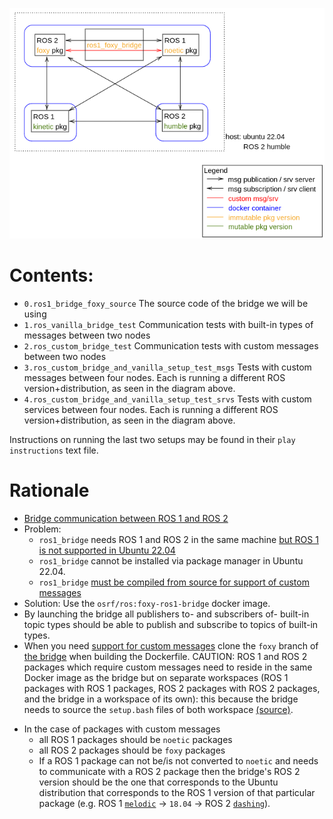 ![alt text](https://github.com/li9i/ros2-bridge-msgs-srvs/blob/master/architecture.png?raw=true)

# Contents:

- `0.ros1_bridge_foxy_source` The source code of the bridge we will be using
- `1.ros_vanilla_bridge_test` Communication tests with built-in types of messages between two nodes
- `2.ros_custom_bridge_test` Communication tests with custom messages between two nodes
- `3.ros_custom_bridge_and_vanilla_setup_test_msgs` Tests with custom messages between four nodes. Each is running a different ROS version+distribution, as seen in the diagram above.
- `4.ros_custom_bridge_and_vanilla_setup_test_srvs` Tests with custom services between four nodes. Each is running a different ROS version+distribution, as seen in the diagram above.

Instructions on running the last two setups may be found in their `play instructions` text file.

# Rationale

- [Bridge communication between ROS 1 and ROS 2](https://github.com/ros2/ros1_bridge/blob/master/README.md)
- Problem:
  - `ros1_bridge` needs ROS 1 and ROS 2 in the same machine [but ROS 1 is not supported in Ubuntu 22.04](https://docs.ros.org/en/humble/How-To-Guides/Using-ros1_bridge-Jammy-upstream.html?highlight=bridge#:\~:text=the%20release%20of%20ros%202%20humble%20(and%20rolling)%20on%20ubuntu%2022.04%20jammy%20jellyfish%20marks%20the%20first%20ros%202%20release%20on%20a%20platform%20with%20no%20official%20ros%201%20release.)
  - `ros1_bridge` cannot be installed via package manager in Ubuntu 22.04.
  - `ros1_bridge` [must be compiled from source for support of custom messages](https://github.com/ros2/ros1_bridge/blob/master/README.md#:\~:text=if%20you%20would%20like%20to%20use%20a%20bridge%20with%20other%20interfaces%20(including%20your%20own%20custom%20types)%2C%20you%20will%20have%20to%20build%20the%20bridge%20from%20source)
- Solution: Use the `osrf/ros:foxy-ros1-bridge` docker image.
- By launching the bridge all publishers to- and subscribers of- built-in topic types should be able to publish and subscribe to topics of built-in types.
- When you need [support for custom messages](https://github.com/ros2/ros1_bridge/blob/master/doc/index.rst#example-workspace-setup) clone the `foxy` branch of [the bridge](https://github.com/ros2/ros1_bridge) when building the Dockerfile. CAUTION: ROS 1 and ROS 2 packages which require custom messages need to reside in the same Docker image as the bridge but on separate workspaces (ROS 1 packages with ROS 1 packages, ROS 2 packages with ROS 2 packages, and the bridge in a workspace of its own): this because the bridge needs to source the `setup.bash` files of both workspace [(source)](https://github.com/ros2/ros1_bridge/blob/master/doc/index.rst#example-workspace-setup:~:text=Then%20build%20the%20bridge%3A).

* In the case of packages with custom messages
  * all ROS 1 packages should be `noetic` packages
  * all ROS 2 packages should be `foxy` packages
  * If a ROS 1 package can not be/is not converted to `noetic` and needs to communicate with a ROS 2 package then the bridge's ROS 2 version should be the one that corresponds to the Ubuntu distribution that corresponds to the ROS 1 version of that particular package (e.g. ROS 1 [`melodic`](https://wiki.ros.org/melodic) -> `18.04` -> ROS 2 [`dashing`](https://docs.ros.org/en/dashing/Installation.html)).
